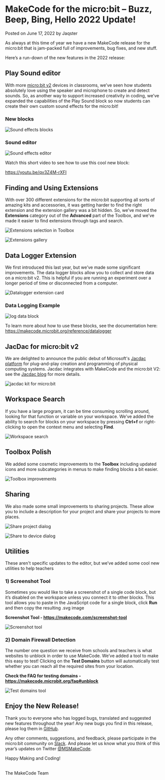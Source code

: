 # MakeCode for the micro:bit – Buzz, Beep, Bing, Hello 2022 Update!

Posted on June 17, 2022 by Jaqster

As always at this time of year we have a new MakeCode release for the micro:bit that is jam-packed full of improvements, bug fixes, and new stuff.

Here’s a run-down of the new features in the 2022 release:

## Play Sound editor

With more [micro:bit v2](https://makecode.microbit.org/device/v2) devices in classrooms, we’ve seen how students absolutely love using the speaker and microphone to create and detect sounds. So, as another way to support increased creativity in coding, we’ve expanded the capabilities of the Play Sound block so now students can create their own custom sound effects for the micro:bit!

### New blocks

![Sound effects blocks](/static/blog/microbit/2022-release/play-sound-block.png)

### Sound editor

![Sound effects editor](/static/blog/microbit/2022-release/play-sound-editor.png)

Watch this short video to see how to use this cool new block:

https://youtu.be/qv3Z4M-rXFI

## Finding and Using Extensions

With over 300 different extensions for the micro:bit supporting all sorts of amazing kits and accessories, it was getting harder to find the right extension and the extension gallery was a bit hidden. So, we’ve moved the **Extensions** category out of the **Advanced** part of the Toolbox, and we’ve made it easier to find extensions through tags and search.

![Extensions selection in Toolbox](/static/blog/microbit/2022-release/extensions-toolbox.png)

![Extensions gallery](/static/blog/microbit/2022-release/extensions.png)

## Data Logger Extension

We first introduced this last year, but we’ve made some significant improvements. The data logger blocks allow you to collect and store data on a micro:bit v2. This is helpful if you are running an experiment over a longer period of time or disconnected from a computer.

![Datalogger extension card](/static/blog/microbit/2022-release/datalogger-extension.png)

### Data Logging Example

![log data block](/static/blog/microbit/2022-release/log-data-block.png)

To learn more about how to use these blocks, see the documentation here: https://makecode.microbit.org/reference/datalogger

## JacDac for micro:bit v2

We are delighted to announce the public debut of Microsoft's [Jacdac platform](https://aka.ms/jacdac) for plug-and-play creation and programming of physical computing systems. Jacdac integrates with MakeCode and the micro:bit V2: see the [Jacdac blog]( https://microsoft.github.io/jacdac-docs/blog/jacdac-for-makecode-and-microbit/) for more details.

![jacdac kit for micro:bit](/static/blog/microbit/2022-release/kbkit.png)

## Workspace Search

If you have a large program, it can be time consuming scrolling around, looking for that function or variable on your workspace. We’ve added the ability to search for blocks on your workspace by pressing **Ctrl+f** or right-clicking to open the context menu and selecting **Find**.

![Workspace search](/static/blog/microbit/2022-release/workspace-search.gif)

## Toolbox Polish

We added some cosmetic improvements to the **Toolbox** including updated icons and more subcategories in menus to make finding blocks a bit easier.

![Toolbox improvements](/static/blog/microbit/2022-release/toolbox.png)

## Sharing

We also made some small improvements to sharing projects. These allow you to include a description for your project and share your projects to more places.

![Share project dialog](/static/blog/microbit/2022-release/share-project.png)

![Share to device dialog](/static/blog/microbit/2022-release/share-to-device.png)

## Utilities

These aren't specific updates to the editor, but we’ve added some cool new utilities to help teachers

### 1) Screenshot Tool

Sometimes you would like to take a screenshot of a single code block, but it’s disabled on the workspace unless you connect it to other blocks. This tool allows you to paste in the JavaScript code for a single block, click **Run** and then copy the resulting .svg image

**Screenshot Tool - https://makecode.com/screenshot-tool**

![Screenshot tool](/static/blog/microbit/2022-release/screenshot-tool.png)

### 2) Domain Firewall Detection

The number one question we receive from schools and teachers is what websites to unblock in order to use MakeCode. We’ve added a tool to make this easy to test! Clicking on the **Test Domains** button will automatically test whether you can reach all the required sites from your location.

**Check the FAQ for testing domains - https://makecode.microbit.org/faq#unblock**

![Test domains tool](/static/blog/microbit/2022-release/test-domains.png)

## Enjoy the New Release!

Thank you to everyone who has logged bugs, translated and suggested new features throughout the year! Any new bugs you find in this release, please log them in [GitHub](https://github.com/Microsoft/pxt-microbit/issues).

Any other comments, suggestions, and feedback, please participate in the micro:bit community on [Slack](https://tech.microbit.org/get-involved/where-to-find/). And please let us know what you think of this year’s updates on Twitter [@MSMakeCode](https://twitter.com/MSMakeCode).

Happy Making and Coding!

<br/>
The MakeCode Team